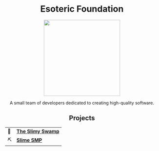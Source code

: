 <h1 align=center> Esoteric Foundation </h1>

<div align=center> <img src="https://github.com/EsotericFoundation/logo/releases/download/0.2.2-rounded/esoteric-foundation-logo-0.2.2-rounded.png" height=250 width=250> </div>

<p align=center>A small team of developers dedicated to creating high-quality software.</p>

<h2 align=center> Projects </h2>

<table align="center">
  <tr>
    <td>🌳</td>
    <td><b><a href="https://www.github.com/TheSlimySwamp">The Slimy Swamp</a></b></td>
  </tr>
  <tr>
    <td>⛏️</td>
    <td><b><a href="https://www.github.com/SlimeSMP">Slime SMP</a></b></td>
  </tr>
</table>

